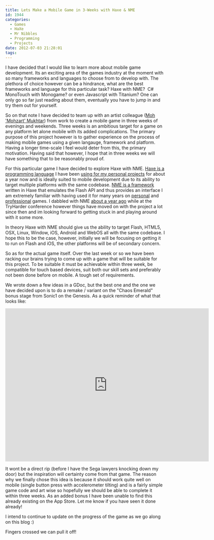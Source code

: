 ```yaml
---
title: Lets Make a Mobile Game in 3-Weeks with Haxe & NME
id: 1944
categories:
  - Games
  - HaXe
  - Mr Nibbles
  - Programming
  - Projects
date: 2012-07-03 21:28:01
tags:
---
```


I have decided that I would like to learn more about mobile game development. Its an exciting area of the games industry at the moment with so many frameworks and languages to choose from to develop with. The plethora of choice however can be a hindrance, what are the best frameworks and language for this particular task? Haxe with NME?  C# MonoTouch with Monogame? or even Javascript with Titanium? One can only go so far just reading about them, eventually you have to jump in and try them out for yourself.

So on that note I have decided to team up with an artist colleague ([Moh 'Mohzart' Mukhtar](https://mohzart.carbonmade.com/)) from work to create a mobile game in three weeks of evenings and weekends. Three weeks is an ambitious target for a game on any platform let alone mobile with its added complications. The primary purpose of this project however is to gather experience on the process of making mobile games using a given langauge, framework and platform. Having a longer time-scale I feel would deter from this, the primary motivation. Having said that however, I hope that in three weeks we will have something that to be reasonably proud of.

For this particular game I have decided to explore Haxe with NME. [Haxe is a programming language](https://haxe.org/) I have been [using for my personal projects](https://mikecann.co.uk/tag/haxe-2/) for about a year now and is ideally suited to mobile development due to its ability to target multiple platforms with the same codebase. [NME is a framework](https://www.haxenme.org/) written in Haxe that emulates the Flash API and thus provides an interface I am extremely familiar with having used it for many years on [personal](https://artificialgames.co.uk/) and [professional](https://mikecann.co.uk/professional-projects/gourmet-ranch/) games. I dabbled with NME [about a year ago](https://mikecann.co.uk/personal-project/game-of-life-haxe-nme-on-ios/) while at the TryHarder conference however things have moved on with the project a lot since then and im looking forward to getting stuck in and playing around with it some more.

In theory Haxe with NME should give us the ability to target Flash, HTML5, OSX, Linux, Window, iOS, Android and WebOS all with the same codebase. I hope this to be the case, however, initially we will be focusing on getting it to run on Flash and iOS, the other platforms will be of secondary concern.

So as for the actual game itself. Over the last week or so we have been racking our brains trying to come up with a game that will be suitable for this project. To be suitable it must be achievable within three week, be compatible for touch based devices, suit both our skill sets and preferably not been done before on mobile. A tough set of requirements.

We wrote down a few ideas in a GDoc, but the best one and the one we have decided upon is to do a remake / variant on the "Chaos Emerald" bonus stage from Sonic1 on the Genesis. As a quick reminder of what that looks like:

<iframe width="640" height="480" src="https://www.youtube.com/embed/r1gUc-WMhfI" frameborder="0" allowfullscreen></iframe>

It wont be a direct rip (before I have the Sega lawyers knocking down my door) but the inspiration will certainty come from that game. The reason why we finally chose this idea is because it should work quite well on mobile (single button press with accelerometer tilting) and is a fairly simple game code and art wise so hopefully we should be able to complete it within three weeks. As an added bonus I have been unable to find this already existing on the App Store. Let me know if you have seen it done already!

I intend to continue to update on the progress of the game as we go along on this blog :)

Fingers crossed we can pull it off!